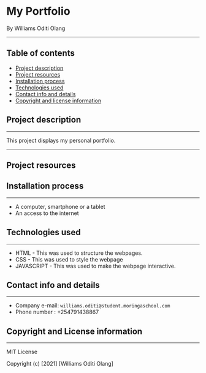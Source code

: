 # My Portfolio
By Williams Oditi Olang 
- - - - - - 
## Table of contents
* [Project description](#project-description)
* [Project resources](#project-resources)
* [Installation process](#installation-process)
* [Technologies used](#technologies-used)
* [Contact info and details](#contact-info-and-details)
* [Copyright and license information](#copyright-and-license-information)

## Project description
- - -- 
This project displays my personal portfolio.
- - -
## Project resources

## Installation process
- -- - 
* A computer, smartphone or a tablet
* An access to the internet
## Technologies used
- - - -
+ HTML - This was used to structure the webpages.
+ CSS - This was used to style the webpage
+ JAVASCRIPT - This was used to make the webpage interactive.
## Contact info and details
- - - -- 
* Company e-mail: `williams.oditi@student.moringaschool.com`
* Phone number : +254791438867
## Copyright and License information
- - -
MIT License

Copyright (c) [2021] [Williams Oditi Olang]
